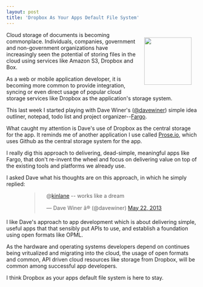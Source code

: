 ```yaml
---
layout: post
title: 'Dropbox As Your Apps Default File System'
---
```

<p><a href="http://fargo.io/"><img style="padding: 15px;" src="https://s3.amazonaws.com/kinlane-productions/api-evangelist/dave-winer/fargo-small-picture.png" alt="" width="125" align="right" /></a></p>
<p>Cloud storage of documents is becoming commonplace. Individuals, companies, government and non-government organizations have increasingly seen the potential of storing files in the cloud using services like Amazon S3, Dropbox and Box.</p>
<p>As a web or mobile application developer, it is becoming more common to provide integration, syncing or even direct usage of popular cloud storage services like Dropbox as the application's storage system.</p>
<p>This last week I started playing with Dave Winer's (<a href="/admin/blog/davewiner">@davewiner</a>) simple idea outliner, notepad, todo list and project organizer--<a href="http://fargo.io/">Fargo</a>.</p>
<p>What caught my attention is Dave's use of Dropbox as the central storage for the app.  It reminds me of another application I use called <a href="http://prose.io/">Prose.io</a>, which uses Github as the central storage system for the app.</p>
<p>I really dig this approach to delivering, dead-simple, meaningful apps like Fargo, that don't re-invent the wheel and focus on delivering value on top of the existing tools and platforms we already use.</p>
<p>I asked Dave what his thoughts are on this approach, in which he simply replied:</p>
<div style="padding-left: 50px;">
<blockquote class="twitter-tweet" style="padding-left: 30px;">
<p>@<a href="https://twitter.com/kinlane">kinlane</a> -- works like a dream</p>
&mdash; Dave Winer â® (@davewiner) <a href="https://twitter.com/davewiner/status/337027957333827584">May 22, 2013</a></blockquote>
<script src="http://platform.twitter.com/widgets.js"></script>
</div>
<p>I like Dave's approach to app development which is about delivering simple, useful apps that that sensibly put APIs to use, and establish a foundation using open formats like OPML.</p>
<p>As the hardware and operating systems developers depend on continues being vritualized and migrating into the cloud, the usage of open formats and common, API driven cloud resources like storage from Dropbox, will be common among successful app developers.</p>
<p>I think Dropbox as your apps default file system is here to stay.</p>